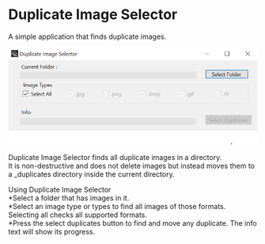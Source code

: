 # Duplicate Image Selector
A simple application that finds duplicate images.

![Screenshot](dup-img-sel-ss.png)

Duplicate Image Selector finds all duplicate images in a directory.</br>
It is non-destructive and does not delete images but instead moves them to a _duplicates directory inside the current directory.</br>

Using Duplicate Image Selector</br>
*Select a folder that has images in it.</br>
*Select an image type or types to find all images of those formats. Selecting all checks all supported formats.</br>
*Press the select duplicates button to find and move any duplicate. The info text will show its progress.</br>

